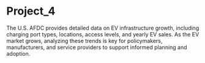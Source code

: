 # Project_4
The U.S. AFDC provides detailed data on EV infrastructure growth, including charging port types, locations, access levels, and yearly EV sales. As the EV market grows, analyzing these trends is key for policymakers, manufacturers, and service providers to support informed planning and adoption.
